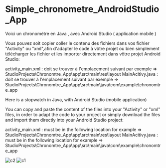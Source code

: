 # Simple_chronometre_AndroidStudio_App

Voici un chronomètre en Java , avec Android Studio ( application mobile )

Vous pouvez soit copier coller le contenu des fichiers dans vos fichier "Activity" ou "xml",afin d'adapter le code à vôtre projet ou bien simplement télécharger les fichier et les importer directement dans vôtre projet Android Studio:

activity_main.xml : doit se trouver à l'emplacement suivant par exemple => StudioProjects\Chronomtre_App\app\src\main\res\layout
MainAcitivy.java : doit se trouver à l'emplacement suivant par exemple => StudioProjects\Chronomtre_App\app\src\main\java\com\example\chronomtre_app



Here is a stopwatch in Java, with Android Studio (mobile application)

You can copy and paste the content of the files into your "Activity" or "xml" files, in order to adapt the code to your project or simply download the files and import them directly into your Android Studio project:

activity_main.xml : must be in the following location for example => StudioProjects\Chronomtre_App\app\src\main\res\layout
MainAcitivy.java : must be in the following location for example => StudioProjects\Chronomtre_App\app\src\main\java\com\example\chronomtre_app


![c2](https://user-images.githubusercontent.com/92603736/141691535-a07b380e-2863-41d5-81bc-1eaa93bade7a.PNG)
![c1](https://user-images.githubusercontent.com/92603736/141691537-8eab8e9e-0b8b-428f-bb57-e5365e6738d6.PNG)

